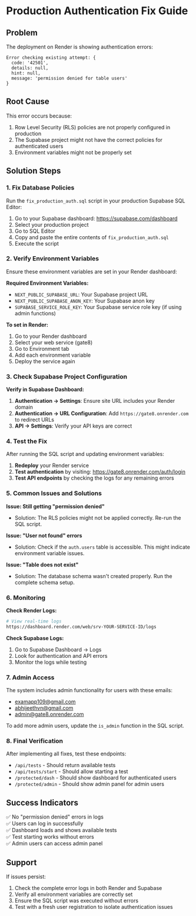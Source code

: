 # Production Authentication Fix Guide

## Problem
The deployment on Render is showing authentication errors:
```
Error checking existing attempt: {
  code: '42501',
  details: null,
  hint: null,
  message: 'permission denied for table users'
}
```

## Root Cause
This error occurs because:
1. Row Level Security (RLS) policies are not properly configured in production
2. The Supabase project might not have the correct policies for authenticated users
3. Environment variables might not be properly set

## Solution Steps

### 1. Fix Database Policies
Run the `fix_production_auth.sql` script in your production Supabase SQL Editor:

1. Go to your Supabase dashboard: https://supabase.com/dashboard
2. Select your production project
3. Go to SQL Editor
4. Copy and paste the entire contents of `fix_production_auth.sql`
5. Execute the script

### 2. Verify Environment Variables
Ensure these environment variables are set in your Render dashboard:

**Required Environment Variables:**
- `NEXT_PUBLIC_SUPABASE_URL`: Your Supabase project URL
- `NEXT_PUBLIC_SUPABASE_ANON_KEY`: Your Supabase anon key
- `SUPABASE_SERVICE_ROLE_KEY`: Your Supabase service role key (if using admin functions)

**To set in Render:**
1. Go to your Render dashboard
2. Select your web service (gate8)
3. Go to Environment tab
4. Add each environment variable
5. Deploy the service again

### 3. Check Supabase Project Configuration

**Verify in Supabase Dashboard:**
1. **Authentication → Settings**: Ensure site URL includes your Render domain
2. **Authentication → URL Configuration**: Add `https://gate8.onrender.com` to redirect URLs
3. **API → Settings**: Verify your API keys are correct

### 4. Test the Fix

After running the SQL script and updating environment variables:

1. **Redeploy** your Render service
2. **Test authentication** by visiting: https://gate8.onrender.com/auth/login
3. **Test API endpoints** by checking the logs for any remaining errors

### 5. Common Issues and Solutions

**Issue: Still getting "permission denied"**
- Solution: The RLS policies might not be applied correctly. Re-run the SQL script.

**Issue: "User not found" errors**
- Solution: Check if the `auth.users` table is accessible. This might indicate environment variable issues.

**Issue: "Table does not exist"**
- Solution: The database schema wasn't created properly. Run the complete schema setup.

### 6. Monitoring

**Check Render Logs:**
```bash
# View real-time logs
https://dashboard.render.com/web/srv-YOUR-SERVICE-ID/logs
```

**Check Supabase Logs:**
1. Go to Supabase Dashboard → Logs
2. Look for authentication and API errors
3. Monitor the logs while testing

### 7. Admin Access

The system includes admin functionality for users with these emails:
- examapp109@gmail.com
- abhijeethvn@gmail.com
- admin@gate8.onrender.com

To add more admin users, update the `is_admin` function in the SQL script.

### 8. Final Verification

After implementing all fixes, test these endpoints:
- `/api/tests` - Should return available tests
- `/api/tests/start` - Should allow starting a test
- `/protected/dash` - Should show dashboard for authenticated users
- `/protected/admin` - Should show admin panel for admin users

## Success Indicators

✅ No "permission denied" errors in logs  
✅ Users can log in successfully  
✅ Dashboard loads and shows available tests  
✅ Test starting works without errors  
✅ Admin users can access admin panel  

## Support

If issues persist:
1. Check the complete error logs in both Render and Supabase
2. Verify all environment variables are correctly set
3. Ensure the SQL script was executed without errors
4. Test with a fresh user registration to isolate authentication issues
